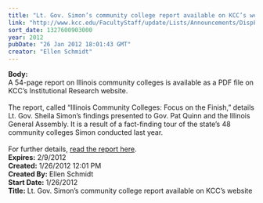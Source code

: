 ```yaml
---
title: "Lt. Gov. Simon’s community college report available on KCC’s website"
link: "http://www.kcc.edu/FacultyStaff/update/Lists/Announcements/DispForm.aspx?ID=592"
sort_date: 1327600903000
year: 2012
pubDate: "26 Jan 2012 18:01:43 GMT"
creator: "Ellen Schmidt"
---
```


<div><b>Body:</b> <div class=ExternalClass0030DAD457C04040B3F13FB159302484>
<div>A 54-page report on Illinois community colleges is available as a PDF file on KCC’s Institutional Research website.</div>
<div><br>The report, called “Illinois Community Colleges: Focus on the Finish,” details Lt. Gov. Sheila Simon’s findings presented to Gov. Pat Quinn and the Illinois General Assembly. It is a result of a fact-finding tour of the state’s 48 community colleges Simon conducted last year. </div>
<div><br>For further details, <a href="http://www2.illinois.gov/ltgov/Documents/CC Report for web.pdf">read the report here</a>.<br></div></div></div>
<div><b>Expires:</b> 2/9/2012</div>
<div><b>Created:</b> 1/26/2012 12:01 PM</div>
<div><b>Created By:</b> Ellen Schmidt</div>
<div><b>Start Date:</b> 1/26/2012</div>
<div><b>Title:</b> Lt. Gov. Simon’s community college report available on KCC’s website</div>
